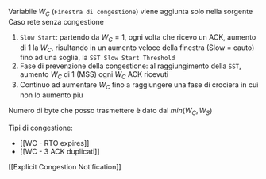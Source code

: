 Variabile $W_C$ (`Finestra di congestione`) viene aggiunta solo nella sorgente
Caso rete senza congestione
1. `Slow Start`: partendo da $W_C=1$, ogni volta che ricevo un ACK, aumento di 1 la $W_C$, risultando in un aumento veloce della finestra (Slow = cauto) fino ad una soglia, la `SST Slow Start Threshold`
2. Fase di prevenzione della congestione: al raggiungimento della `SST`, aumento $W_C$ di 1 (MSS) ogni $W_C$ ACK ricevuti 
3. Continuo ad aumentare $W_C$ fino a raggiungere una fase di crociera in cui non lo aumento piu 

Numero di byte che posso trasmettere è dato dal $min(W_C, W_S)$

Tipi di congestione:
- [[WC - RTO expires]] 
- [[WC - 3 ACK duplicati]]

[[Explicit Congestion Notification]]
